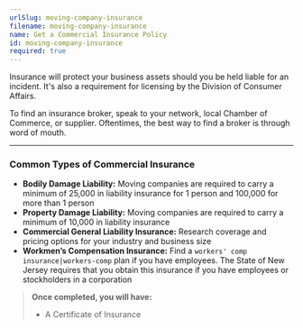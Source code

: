 ```yaml
---
urlSlug: moving-company-insurance
filename: moving-company-insurance
name: Get a Commercial Insurance Policy
id: moving-company-insurance
required: true
---
```

Insurance will protect your business assets should you be held liable for an incident. It's also a requirement for licensing by the Division of Consumer Affairs.

To find an insurance broker, speak to your network, local Chamber of Commerce, or supplier. Oftentimes, the best way to find a broker is through word of mouth.
 
---
### Common Types of Commercial Insurance
- **Bodily Damage Liability:** Moving companies are required to carry a minimum of 25,000 in liability insurance for 1 person and 100,000 for more than 1 person
- **Property Damage Liability:** Moving companies are required to carry a minimum of 10,000 in liability insurance
- **Commercial General Liability Insurance:** Research coverage and pricing options for your industry and business size
- **Workmen’s Compensation Insurance:** Find a `workers' comp insurance|workers-comp` plan if you have employees. The State of New Jersey requires that you obtain this insurance if you have employees or stockholders in a corporation
 
>**Once completed, you will have:**
>- A Certificate of Insurance
